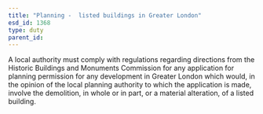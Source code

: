 ```yaml
---
title: "Planning -  listed buildings in Greater London"
esd_id: 1368
type: duty
parent_id:  
---
```


A local authority must comply with regulations regarding directions from the Historic Buildings and Monuments Commission for any application for planning permission for any development in Greater London which would, in the opinion of the local planning authority to which the application is made, involve the demolition, in whole or in part, or a material alteration, of a listed building.

